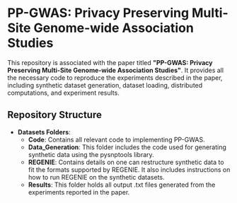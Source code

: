 # PP-GWAS: Privacy Preserving Multi-Site Genome-wide Association Studies

This repository is associated with the paper titled **"PP-GWAS: Privacy Preserving Multi-Site Genome-wide Association Studies"**. It provides all the necessary code to reproduce the experiments described in the paper, including synthetic dataset generation, dataset loading, distributed computations, and experiment results.

## Repository Structure

- **Datasets Folders**: 
  - **Code**: Contains all relevant code to implementing PP-GWAS. 
  - **Data_Generation**: This folder includes the code used for generating synthetic data using the pysnptools library. 
  - **REGENIE**: Contains details on one can restructure synthetic data to fit the formats supported by REGENIE. It also includes instructions on how to run REGENIE on the synthetic datasets.
  - **Results**: This folder holds all output .txt files generated from the experiments reported in the paper. 
